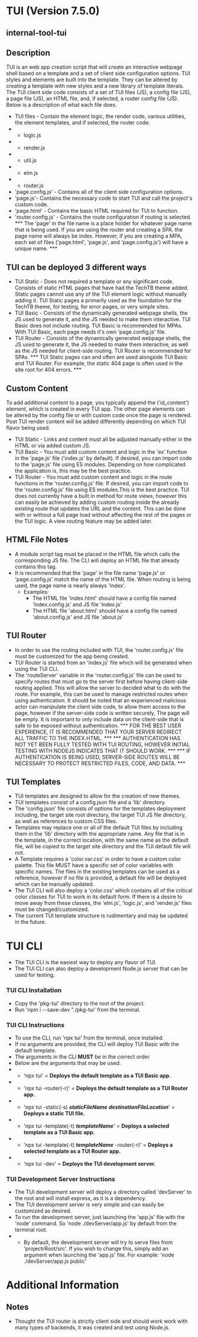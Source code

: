 # TUI (Version 7.5.0)
## internal-tool-tui

## Description
TUI is an web app creation script that will create an interactive webpage shell based on a template and a set of client side configuration options.
TUI styles and elements are built into the template. They can be altered by creating a template with new styles and a new library of template literals.
The TUI client side code consists of a set of TUI files (JS), a config file (JS), a page file (JS), an HTML file, and, if selected, a router config file (JS).
Below is a description of what each file does.
- TUI files - Contain the element logic, the render code, various utilities, the element templates, and if selected, the router code.
- - logic.js
- - render.js
- - util.js
- - elm.js
- - router.js
- 'page.config.js' - Contains all of the client side configuration options.
- 'page.js'- Contains the necessary code to start TUI and call the project's custom code.
- 'page.html' - Contains the basic HTML required for TUI to function.
- 'router.config.js' - Contains the route configuration if routing is selected.
*** The 'page' in the file name is a place holder for whatever page name that is being used. If you are using the router and creating a SPA, the page name will always be index. However, if you are creating a MPA, each set of files ('page.html', 'page.js', and 'page.config.js') will have a unique name. ***

## TUI can be deployed 3 different ways
- TUI Static - Does not required a template or any significant code. Consists of static HTML pages that have had the TechTB theme added. Static pages cannot use any of the TUI element logic without manually adding it. TUI Static pages a primarily used as the foundation for the TechTB theme, for testing, for error pages, or very simple sites.
- TUI Basic - Consists of the dynamically generated webpage shells, the JS used to generate it, and the JS needed to make them interactive. TUI Basic does not include routing. TUI Basic is recommended for MPAs. With TUI Basic, each page needs it's own 'page.config.js' file.
- TUI Router - Consists of the dynamically generated webpage shells, the JS used to generate it, the JS needed to make them interactive, as well as the JS needed for client-side routing. TUI Router is recommended for SPAs.
*** TUI Static pages can and often are used alongside TUI Basic and TUI Router. For example, the static 404 page is often used in the site root for 404 errors. ***

## Custom Content
To add additional content to a page, you typically append the ('id_content') element, which is created in every TUI app. The other page elements can be altered by the config file or with custom code once the page is rendered.
Post TUI render content will be added differently depending on which TUI flavor being used.
- TUI Static - Links and content must all be adjusted manually either in the HTML or via added custom JS.
- TUI Basic - You must add custom content and logic in the 'ex' function in the 'page.js' file ('index.js' by default). If desired, you can import code to the 'page.js' file using ES modules. Depending on how complicated the application is, this may be the best practice.
- TUI Router - You must add custom content and logic in the route functions in the 'router.config.js' file. If desired, you can import code to the 'router.config.js' file using ES modules.This is the best practice. TUI does not currently have a built in method for route views, however this can easily be achieved by adding custom routing inside the already existing route that updates the URL and the content. This can be done with or without a full page load without affecting the rest of the pages or the TUI logic. A view routing feature may be added later.

## HTML File Notes
- A module script tag must be placed in the HTML file which calls the corresponding JS file. The CLI will deploy an HTML file that already contains this tag.
- It is recommended that the 'page' in the file name 'page.js' or 'page.config.js' match the name of the HTML file. When routing is being used, the page name is nearly always 'index'.
    - Examples:
      - The HTML file 'index.html' should have a config file named 'index.config.js' and JS file 'index.js'
      - The HTML file 'about.html' should have a config file named 'about.config.js' and JS file 'about.js'

## TUI Router
- In order to use the routing included with TUI, the 'router.config.js' file must be customized for the app being created.
- TUI Router is started from an 'index.js' file which will be generated when using the TUI CLI.
- The 'routeServer' variable in the 'router.config.js' file can be used to specify routes that must go to the server first before having client-side routing applied.
  This will allow the server to decided what to do with the route. For example, this can be used to manage restricted routes when using authentication.
  It should be noted that an experienced malicious actor can manipulate the client side code, to allow them access to the page, however if the server-side code is written securely,
  The page will be empty. It is important to only include data on the client-side that is safe to be exposed without authentication.
*** FOR THE BEST USER EXPERIENCE, IT IS RECOMMENDED THAT YOUR SERVER REDIRECT ALL TRAFFIC TO THE INDEX.HTML. ***
*** AUTHENTICATION HAS NOT YET BEEN FULLY TESTED WITH TUI ROUTING, HOWEVER INITIAL TESTING WITH NODEJS INDICATES THAT IT SHOULD WORK. ***
*** IF AUTHENTICATION IS BEING USED, SERVER-SIDE ROUTES WILL BE NECESSARY TO PROTECT RESTRICTED FILES, CODE, AND DATA. ***

## TUI Templates
- TUI templates are designed to allow for the creation of new themes.
- TUI templates consist of a config.json file and a 'lib' directory.
- The 'config.json' file consists of options for the templates deployment including, the target site root directory, the target TUI JS file directory, as well as references to custom CSS files.
- Templates may replace one or all of the default TUI files by including them in the 'lib' directory with the appropriate name. Any file that is in the template, in the correct location, with the same name as the default file, will be copied to the target site directory and the TUI default file will not.
- A Template requires a 'color.var.css' in order to have a custom color palette. This file MUST have a specific set of color variables with specific names. The files in the existing templates can be used as a reference, however if no file is provided, a default file will be deployed which can be manually updated.
- The TUI CLI will also deploy a 'color.css' which contains all of the critical color classes for TUI to work in its default form. If there is a desire to move away from these classes, the 'elm.js', 'logic.js', and 'render.js' files must be changed/customized.
- The current TUI template structure is rudimentary and may be updated in the future.

# TUI CLI
- The TUI CLI is the easiest way to deploy any flavor of TUI.
- The TUI CLI can also deploy a development Node.js server that can be used for testing.

### TUI CLI Installation
- Copy the 'pkg-tui' directory to the root of the project.
- Run 'npm i --save-dev "./pkg-tui' from the terminal.

### TUI CLI Instructions
- To use the CLI, run 'npx tui' from the terminal, once installed.
- If no arguments are provided, the CLI will deploy TUI Basic with the default template.
- The arguments in the CLI **MUST** be in the correct order.
- Below are the arguments that may be used.
- - 'npx tui'                                                                 = **Deploys the default template as a TUI Basic app.**
- - 'npx tui -router(-r)'                                                     = **Deploys the default template as a TUI Router app.**
- - 'npx tui -static(-s) ***staticFileName*** ***destinationFileLocation***'  = **Deploys a static TUI file.**
- - 'npx tui -template(-t) ***templateName***'                                = **Deploys a selected template as a TUI Basic app.**
- - 'npx tui -template(-t) ***templateName*** -router(-r)'                    = **Deploys a selected template as a TUI Router app.**
- - 'npx tui -dev'                                                            = **Deploys the TUI development server.**

### TUI Development Server Instructions
- The TUI development server will deploy a directory called 'devServer' to the root and will install express, as it is a dependency.
- The TUI development server is very simple and can easily be customized as desired.
- To run the development server, just launching the 'app.js' file with the 'node' command. So 'node ./devServer/app.js' by default from the terminal root.
- - By default, the development server will try to serve files from 'projectrRoot/src'. If you wish to change this, simply add an argument when launching the 'app.js' file.
    For example: 'node ./devServer/app.js public'

# Additional Information

## Notes
- Thought the TUI router is strictly client side and should work work with many types of backends, it was created and test using Node.js.

